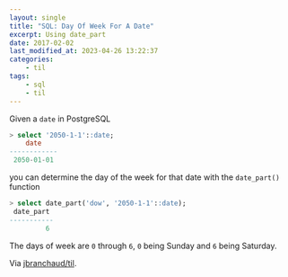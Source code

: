 ```yaml
---
layout: single
title: "SQL: Day Of Week For A Date"
excerpt: Using date_part
date: 2017-02-02
last_modified_at: 2023-04-26 13:22:37
categories:
    - til
tags:
    - sql
    - til
---
```


Given a `date` in PostgreSQL

```sql
> select '2050-1-1'::date;
    date
------------
 2050-01-01
```

you can determine the day of the week for that date with the `date_part()`
function

```sql
> select date_part('dow', '2050-1-1'::date);
 date_part
-----------
         6
```

The days of week are `0` through `6`, `0` being Sunday and `6` being
Saturday.

Via [jbranchaud/til](https://github.com/jbranchaud/til).
